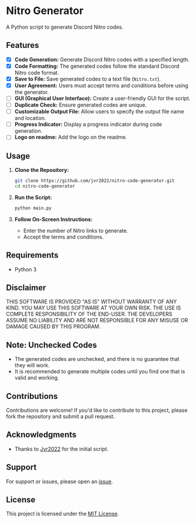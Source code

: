 # Nitro Generator

A Python script to generate Discord Nitro codes.

## Features

- [x] **Code Generation:** Generate Discord Nitro codes with a specified length.
- [x] **Code Formatting:** The generated codes follow the standard Discord Nitro code format.
- [x] **Save to File:** Save generated codes to a text file (`Nitro.txt`).
- [x] **User Agreement:** Users must accept terms and conditions before using the generator.
- [ ] **GUI (Graphical User Interface):** Create a user-friendly GUI for the script.
- [ ] **Duplicate Check:** Ensure generated codes are unique.
- [ ] **Customizable Output File:** Allow users to specify the output file name and location.
- [ ] **Progress Indicator:** Display a progress indicator during code generation.
- [ ] **Logo on readme:** Add the logo on the readme.

## Usage

1. **Clone the Repository:**

    ```bash
    git clone https://github.com/jvr2022/nitro-code-generator.git
    cd nitro-code-generator
    ```

2. **Run the Script:**

    ```bash
    python main.py
    ```

3. **Follow On-Screen Instructions:**

    - Enter the number of Nitro links to generate.
    - Accept the terms and conditions.

## Requirements

- Python 3

## Disclaimer

THIS SOFTWARE IS PROVIDED "AS IS" WITHOUT WARRANTY OF ANY KIND. YOU MAY USE THIS SOFTWARE AT YOUR OWN RISK. THE USE IS COMPLETE RESPONSIBILITY OF THE END-USER. THE DEVELOPERS ASSUME NO LIABILITY AND ARE NOT RESPONSIBLE FOR ANY MISUSE OR DAMAGE CAUSED BY THIS PROGRAM.

## Note: Unchecked Codes

- The generated codes are unchecked, and there is no guarantee that they will work.
- It is recommended to generate multiple codes until you find one that is valid and working.

## Contributions

Contributions are welcome! If you'd like to contribute to this project, please fork the repository and submit a pull request.

## Acknowledgments

- Thanks to [Jvr2022](https://github.com/Jvr2022) for the initial script.

## Support

For support or issues, please open an [issue](https://github.com/jvr2022/nitro-generator/issues).

## License

This project is licensed under the [MIT License](LICENSE).
